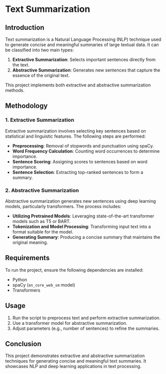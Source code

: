 # Text Summarization

## Introduction
Text summarization is a Natural Language Processing (NLP) technique used to generate concise and meaningful summaries of large textual data. It can be classified into two main types:
1. **Extractive Summarization**: Selects important sentences directly from the text.
2. **Abstractive Summarization**: Generates new sentences that capture the essence of the original text.

This project implements both extractive and abstractive summarization methods.

## Methodology
### 1. Extractive Summarization
Extractive summarization involves selecting key sentences based on statistical and linguistic features. The following steps are performed:
- **Preprocessing**: Removal of stopwords and punctuation using spaCy.
- **Word Frequency Calculation**: Counting word occurrences to determine importance.
- **Sentence Scoring**: Assigning scores to sentences based on word importance.
- **Sentence Selection**: Extracting top-ranked sentences to form a summary.

### 2. Abstractive Summarization
Abstractive summarization generates new sentences using deep learning models, particularly transformers. The process includes:
- **Utilizing Pretrained Models**: Leveraging state-of-the-art transformer models such as T5 or BART.
- **Tokenization and Model Processing**: Transforming input text into a format suitable for the model.
- **Generating Summary**: Producing a concise summary that maintains the original meaning.

## Requirements
To run the project, ensure the following dependencies are installed:
- Python
- spaCy (`en_core_web_sm` model)
- Transformers 

## Usage
1. Run the script to preprocess text and perform extractive summarization.
2. Use a transformer model for abstractive summarization.
3. Adjust parameters (e.g., number of sentences) to refine the summaries.

## Conclusion
This project demonstrates extractive and abstractive summarization techniques for generating concise and meaningful text summaries. It showcases NLP and deep learning applications in text processing.

